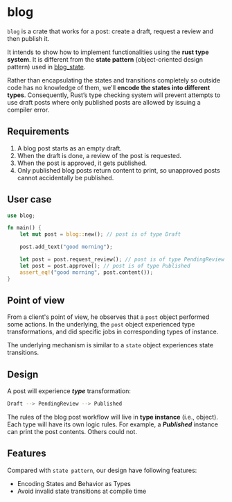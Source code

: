 blog
===

`blog` is a crate that works for a post:
create a draft, request a review and then publish it.

It intends to show how to implement functionalities using
the **rust type system**. It is different from the
**state pattern** (object-oriented design pattern)
used in [blog_state](../blog_state).

Rather than encapsulating the states and transitions completely
so outside code has no knowledge of them, we'll
**encode the states into different types**. 
Consequently, Rust’s type checking system will prevent attempts to use draft posts where only published posts are allowed by issuing a compiler error.

Requirements
---

1. A blog post starts as an empty draft.
2. When the draft is done, a review of the post is requested.
3. When the post is approved, it gets published.
4. Only published blog posts return content to print, so unapproved posts cannot accidentally be published.

User case
---

```rust
use blog;

fn main() {
    let mut post = blog::new(); // post is of type Draft

    post.add_text("good morning");

    let post = post.request_review(); // post is of type PendingReview
    let post = post.approve(); // post is of type Published
    assert_eq!("good morning", post.content());
}
```

Point of view
---

From a client's point of view, he observes that a `post` object
performed some actions. In the underlying, the `post` object
experienced type transformations, and did specific jobs in
corresponding types of instance.

The underlying mechanism is similar to a `state` object
experiences state transitions.

Design
---

A post will experience ***type*** transformation:

```bash
Draft --> PendingReview --> Published
```

The rules of the blog post workflow will live in **type instance** (i.e., object).
Each type will have its own logic rules. For example,
a ***Published*** instance can print the post contents. Others could not.

Features
---

Compared with `state pattern`, our design have following features:

* Encoding States and Behavior as Types
* Avoid invalid state transitions at compile time

